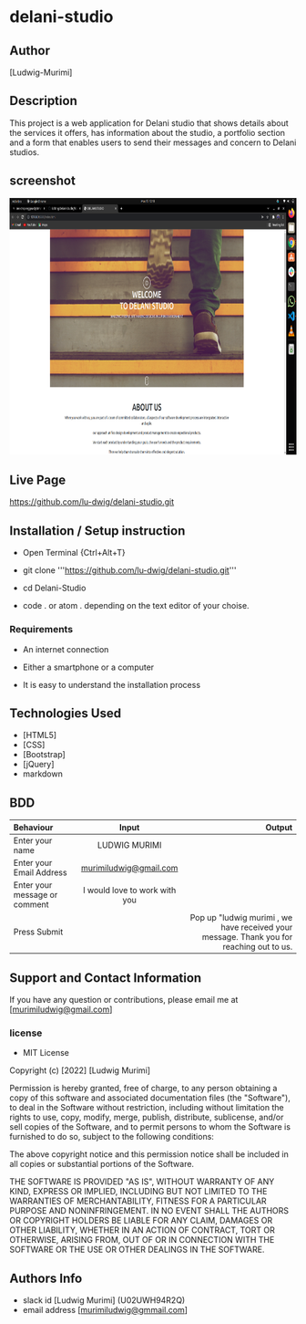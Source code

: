 # delani-studio

## Author
 
 [Ludwig-Murimi]

## Description

<p>This project is a web application for Delani studio that shows details about the services it offers, has information about the studio, a portfolio section and a form that enables users to send their messages and concern to Delani studios.</p>

## screenshot
<img src="images/screenshot1.png" width="920px" height="450px">

## Live Page 

https://github.com/lu-dwig/delani-studio.git

## Installation / Setup instruction
* Open Terminal {Ctrl+Alt+T}

* git clone  '''https://github.com/lu-dwig/delani-studio.git'''

* cd Delani-Studio

* code . or atom . depending on the text editor of your choise.

### Requirements

  * An internet connection


  * Either a smartphone or a computer


  * It is easy to understand the installation process


## Technologies Used

* [HTML5]
* [CSS]
* [Bootstrap]
* [jQuery]
* markdown

## BDD
| Behaviour      | Input        | Output       |
| :------------- | :----------: | -----------: |
|  Enter your name  |   LUDWIG MURIMI |     |
| Enter your Email Address  | murimiludwig@gmail.com |   |
| Enter your message or comment   |  I would love to work with you     |     |
| Press Submit|     |Pop up "ludwig murimi , we have received your message. Thank you for reaching out to us.|


##  Support and Contact Information 

If you have any question or contributions, please email me at [murimiludwig@gmail.com]

###  license

 * MIT License

Copyright (c) [2022] [Ludwig Murimi]

Permission is hereby granted, free of charge, to any person obtaining a copy
of this software and associated documentation files (the "Software"), to deal
in the Software without restriction, including without limitation the rights
to use, copy, modify, merge, publish, distribute, sublicense, and/or sell
copies of the Software, and to permit persons to whom the Software is
furnished to do so, subject to the following conditions:

The above copyright notice and this permission notice shall be included in all
copies or substantial portions of the Software.

THE SOFTWARE IS PROVIDED "AS IS", WITHOUT WARRANTY OF ANY KIND, EXPRESS OR
IMPLIED, INCLUDING BUT NOT LIMITED TO THE WARRANTIES OF MERCHANTABILITY,
FITNESS FOR A PARTICULAR PURPOSE AND NONINFRINGEMENT. IN NO EVENT SHALL THE
AUTHORS OR COPYRIGHT HOLDERS BE LIABLE FOR ANY CLAIM, DAMAGES OR OTHER
LIABILITY, WHETHER IN AN ACTION OF CONTRACT, TORT OR OTHERWISE, ARISING FROM,
OUT OF OR IN CONNECTION WITH THE SOFTWARE OR THE USE OR OTHER DEALINGS IN THE
SOFTWARE.

## Authors Info

 * slack id [Ludwig Murimi]
(U02UWH94R2Q)
 * email address [murimiludwig@gmmail.com] 
